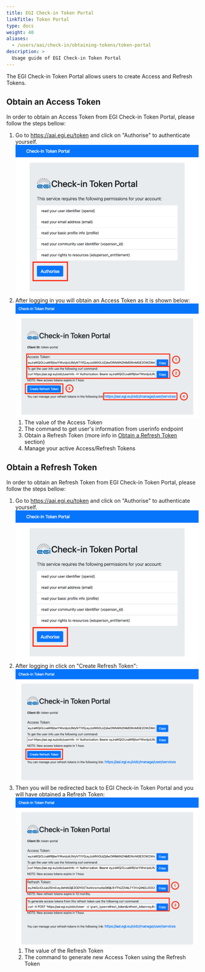 ```yaml
---
title: EGI Check-in Token Portal
linkTitle: Token Portal
type: docs
weight: 40
aliases:
  - /users/aai/check-in/obtaining-tokens/token-portal
description: >
  Usage guide of EGI Check-in Token Portal
---
```


The EGI Check-in Token Portal allows users to create Access and Refresh Tokens.

## Obtain an Access Token

In order to obtain an Access Token from EGI Check-in Token Portal, please follow
the steps bellow:

1. Go to <https://aai.egi.eu/token> and click on "Authorise" to authenticate
   yourself. ![EGI Check-in Token Portal Home Page](check-in-token-login.png)
2. After logging in you will obtain an Access Token as it is shown below:
   ![EGI Check-in Token Portal Access Token](check-in-token-access-token.png)
   1. The value of the Access Token
   2. The command to get user's information from userinfo endpoint
   3. Obtain a Refresh Token (more info in
      [Obtain a Refresh Token](#obtain-a-refresh-token) section)
   4. Manage your active Access/Refresh Tokens

## Obtain a Refresh Token

In order to obtain an Refresh Token from EGI Check-in Token Portal, please
follow the steps bellow:

1. Go to <https://aai.egi.eu/token> and click on "Authorise" to authenticate
   yourself. ![EGI Check-in Token Portal Home Page](check-in-token-login.png)
2. After logging in click on "Create Refresh Token":
   ![EGI Check-in Token Portal Access Token](check-in-token-access-token-2.png)
3. Then you will be redirected back to EGI Check-in Token Portal and you will
   have obtained a Refresh Token:
   ![EGI Check-in Token Portal Refresh Token](check-in-token-refresh-token.png)
   1. The value of the Refresh Token
   2. The command to generate new Access Token using the Refresh Token
